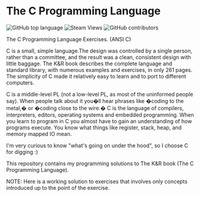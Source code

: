 # The C Programming Language

![GitHub top language](https://img.shields.io/github/languages/top/omerhassan/The_C_Programming_Language)
![Steam Views](https://img.shields.io/steam/views/100)
![GitHub contributors](https://img.shields.io/github/contributors/omerhassan/The_C_Programming_Language)

The C Programming Language Exercises. (ANSI C)

C is a small, simple language.The design was controlled by a single person, rather than a committee,
and the result was a clean, consistent design with little baggage. The K&R book describes the
complete language and standard library, with numerous examples and exercises, in only 261 pages.
The simplicity of C made it relatively easy to learn and to port to different computers.


C is a middle-level PL (not a low-level PL, as most of the uninformed people say). When people talk about it you�ll hear
phrases like �coding to the metal,� or �coding close to the wire.� C is the language of compilers, interpreters, editors, 
operating systems and embedded programming. When you learn to program in C you almost have to gain an understanding of how
programs execute. You know what things like register, stack, heap, and memory mapped IO mean.

I'm very curious to know "what's going on under the hood", so I choose C for digging :)

This repository contains my programming solutions to The K&R book (The C Programming Language).

NOTE: Here is a working solution to exercises that involves only concepts introduced up to the point of the exercise. 
